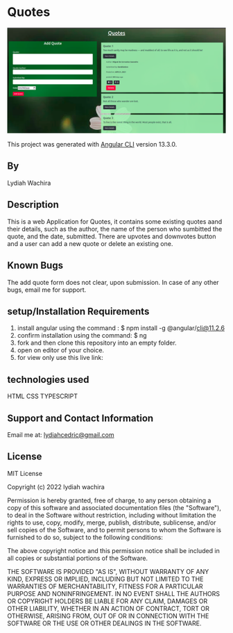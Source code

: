 # Quotes

![quotes app](src/assets/Screenshot%20from%202022-04-11%2013-34-38.png)

This project was generated with [Angular CLI](https://github.com/angular/angular-cli) version 13.3.0.

## By

Lydiah Wachira

## Description
This is a web Application for Quotes, it contains some existing quotes aand their details, such as the author, the name of the person who sumbitted the quote, and the date, submitted. There are upvotes and downvotes button and a user can add a new quote or delete an existing one.

## Known Bugs
The add quote form does not clear, upon submission.
In case of any other bugs, email me for support.

## setup/Installation Requirements

1. install angular using the command : $ npm install -g @angular/cli@11.2.6
2. confirm installation using the command: $ ng
3. fork and then clone this repository into an empty folder.
4. open on editor of your choice.
5. for view only use this live link:

## technologies used 
HTML
CSS
TYPESCRIPT

## Support and Contact Information

Email me at: lydiahcedric@gmail.com

## License

MIT License

Copyright (c) 2022 lydiah wachira

Permission is hereby granted, free of charge, to any person obtaining a copy
of this software and associated documentation files (the "Software"), to deal
in the Software without restriction, including without limitation the rights
to use, copy, modify, merge, publish, distribute, sublicense, and/or sell
copies of the Software, and to permit persons to whom the Software is
furnished to do so, subject to the following conditions:

The above copyright notice and this permission notice shall be included in all
copies or substantial portions of the Software.

THE SOFTWARE IS PROVIDED "AS IS", WITHOUT WARRANTY OF ANY KIND, EXPRESS OR
IMPLIED, INCLUDING BUT NOT LIMITED TO THE WARRANTIES OF MERCHANTABILITY,
FITNESS FOR A PARTICULAR PURPOSE AND NONINFRINGEMENT. IN NO EVENT SHALL THE
AUTHORS OR COPYRIGHT HOLDERS BE LIABLE FOR ANY CLAIM, DAMAGES OR OTHER
LIABILITY, WHETHER IN AN ACTION OF CONTRACT, TORT OR OTHERWISE, ARISING FROM,
OUT OF OR IN CONNECTION WITH THE SOFTWARE OR THE USE OR OTHER DEALINGS IN THE
SOFTWARE.


